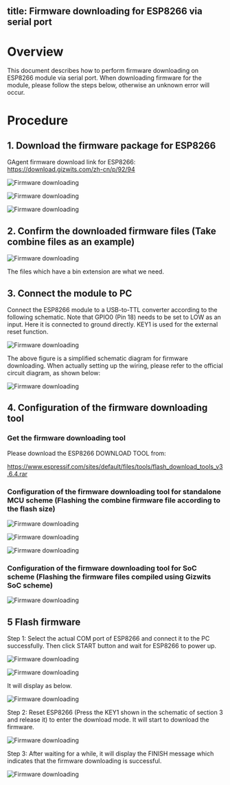 title: Firmware downloading for ESP8266 via serial port
---

# Overview

This document describes how to perform firmware downloading on ESP8266 module via serial port. When downloading firmware for the module, please follow the steps below, otherwise an unknown error will occur.

# Procedure

## 1. Download the firmware package for ESP8266

GAgent firmware download link for ESP8266: https://download.gizwits.com/zh-cn/p/92/94

![Firmware downloading](../../../../assets/en-us/DeviceDev/debug/ESP8266/11.png)

![Firmware downloading](../../../../assets/en-us/DeviceDev/debug/ESP8266/12.png)

![Firmware downloading](../../../../assets/en-us/DeviceDev/debug/ESP8266/13.png)
 
## 2. Confirm the downloaded firmware files (Take combine files as an example)

![Firmware downloading](../../../../assets/en-us/DeviceDev/debug/ESP8266/14.png)

The files which have a bin extension are what we need.
 
## 3. Connect the module to PC

Connect the ESP8266 module to a USB-to-TTL converter according to the following schematic. Note that GPIO0 (Pin 18) needs to be set to LOW as an input. Here it is connected to ground directly. KEY1 is used for the external reset function.

![Firmware downloading](../../../../assets/en-us/DeviceDev/debug/ESP8266/15.png)

The above figure is a simplified schematic diagram for firmware downloading. When actually setting up the wiring, please refer to the official circuit diagram, as shown below:

![Firmware downloading](../../../../assets/en-us/DeviceDev/debug/ESP8266/16.png)

## 4. Configuration of the firmware downloading tool

### Get the firmware downloading tool

Please download the ESP8266 DOWNLOAD TOOL from:

https://www.espressif.com/sites/default/files/tools/flash_download_tools_v3.6.4.rar

### Configuration of the firmware downloading tool for standalone MCU scheme (Flashing the combine firmware file according to the flash size)

![Firmware downloading](../../../../assets/en-us/DeviceDev/debug/ESP8266/17.png)

![Firmware downloading](../../../../assets/en-us/DeviceDev/debug/ESP8266/18.png)

![Firmware downloading](../../../../assets/en-us/DeviceDev/debug/ESP8266/19.png)

### Configuration of the firmware downloading tool for SoC scheme (Flashing the firmware files compiled using Gizwits SoC scheme)

![Firmware downloading](../../../../assets/en-us/DeviceDev/debug/ESP8266/20.png)

## 5 Flash firmware

Step 1: Select the actual COM port of ESP8266 and connect it to the PC successfully. Then click START button and wait for ESP8266 to power up.

![Firmware downloading](../../../../assets/en-us/DeviceDev/debug/ESP8266/21.png)

![Firmware downloading](../../../../assets/en-us/DeviceDev/debug/ESP8266/22.png)

It will display as below.

![Firmware downloading](../../../../assets/en-us/DeviceDev/debug/ESP8266/23.png)

Step 2: Reset ESP8266 (Press the KEY1 shown in the schematic of section 3 and release it) to enter the download mode. It will start to download the firmware.

![Firmware downloading](../../../../assets/en-us/DeviceDev/debug/ESP8266/24.png)

Step 3: After waiting for a while, it will display the FINISH message which indicates that the firmware downloading is successful.

![Firmware downloading](../../../../assets/en-us/DeviceDev/debug/ESP8266/25.png)

